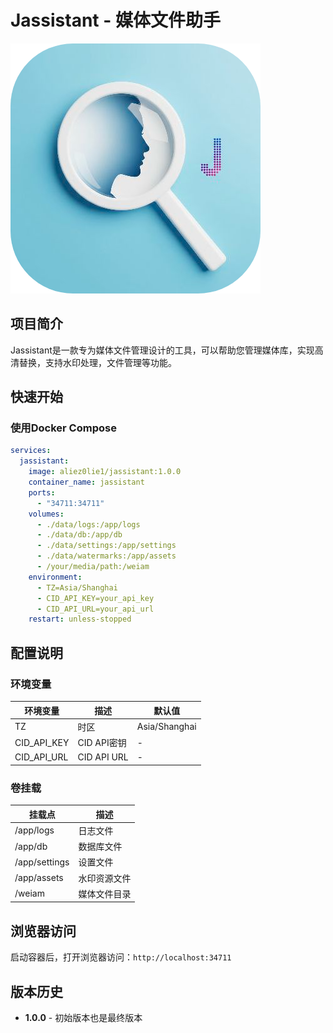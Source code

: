 # Jassistant - 媒体文件助手

![Jassistant Logo](https://raw.githubusercontent.com/fishinsevens/Jassistant/main/logo.png)

## 项目简介

Jassistant是一款专为媒体文件管理设计的工具，可以帮助您管理媒体库，实现高清替换，支持水印处理，文件管理等功能。

## 快速开始

### 使用Docker Compose

```yaml
services:
  jassistant:
    image: aliez0lie1/jassistant:1.0.0
    container_name: jassistant
    ports:
      - "34711:34711"
    volumes:
      - ./data/logs:/app/logs
      - ./data/db:/app/db
      - ./data/settings:/app/settings
      - ./data/watermarks:/app/assets
      - /your/media/path:/weiam
    environment:
      - TZ=Asia/Shanghai
      - CID_API_KEY=your_api_key
      - CID_API_URL=your_api_url
    restart: unless-stopped
```

## 配置说明

### 环境变量

| 环境变量 | 描述 | 默认值 |
| --- | --- | --- |
| TZ | 时区 | Asia/Shanghai |
| CID_API_KEY | CID API密钥 | - |
| CID_API_URL | CID API URL | - |

### 卷挂载

| 挂载点 | 描述 |
| --- | --- |
| /app/logs | 日志文件 |
| /app/db | 数据库文件 |
| /app/settings | 设置文件 |
| /app/assets | 水印资源文件 |
| /weiam | 媒体文件目录 |

## 浏览器访问

启动容器后，打开浏览器访问：`http://localhost:34711`

## 版本历史

- **1.0.0** - 初始版本也是最终版本
